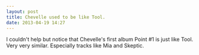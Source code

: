 ```yaml
---
layout: post
title: Chevelle used to be like Tool.
date: 2013-04-19 14:27
---
```

I couldn't help but notice that Chevelle's first album Point #1 is just like Tool. Very very similar. Especially tracks like Mia and Skeptic.
